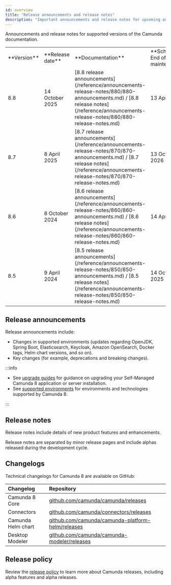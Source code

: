 ```yaml
---
id: overview
title: "Release announcements and release notes"
description: "Important announcements and release notes for upcoming and past Camunda 8 releases that customers should be aware of."
---
```


Announcements and release notes for supported versions of the Camunda documentation.

<table className="table-callout" width="100%">
<tr>
<td>**Version**</td>
<td>**Release date**</td>
<td>**Documentation**</td>
<td>**Scheduled End of maintenance**</td>
</tr>
<tr>
<td>8.8</td>
<td>14 October 2025</td>
<td>[8.8 release announcements](/reference/announcements-release-notes/880/880-announcements.md) / [8.8 release notes](/reference/announcements-release-notes/880/880-release-notes.md)</td>
<td>13 April 2027</td>
</tr>
<tr>
<td>8.7</td>
<td>8 April 2025</td>
<td>[8.7 release announcements](/reference/announcements-release-notes/870/870-announcements.md) / [8.7 release notes](/reference/announcements-release-notes/870/870-release-notes.md)</td>
<td>13 October 2026</td>
</tr>
<tr>
<td>8.6</td>
<td>8 October 2024</td>
<td>[8.6 release announcements](/reference/announcements-release-notes/860/860-announcements.md) / [8.6 release notes](/reference/announcements-release-notes/860/860-release-notes.md)</td>
<td>14 April 2026</td>
</tr>
<tr>
<td>8.5</td>
<td>9 April 2024</td>
<td>[8.5 release announcements](/reference/announcements-release-notes/850/850-announcements.md) / [8.5 release notes](/reference/announcements-release-notes/850/850-release-notes.md)</td>
<td>14 October 2025</td>
</tr>
</table>

## Release announcements

Release announcements include:

- Changes in supported environments (updates regarding OpenJDK, Spring Boot, Elasticsearch, Keycloak, Amazon OpenSearch, Docker tags, Helm chart versions, and so on).
- Key changes (for example, deprecations and breaking changes).

:::info

- See [upgrade guides](/self-managed/components/components-upgrade/introduction.md) for guidance on upgrading your Self-Managed Camunda 8 application or server installation.
- See [supported environments](/reference/supported-environments.md) for environments and technologies supported by Camunda 8.

:::

## Release notes

Release notes include details of new product features and enhancements.

Release notes are separated by minor release pages and include alphas released during the development cycle.

## Changelogs

Technical changelogs for Camunda 8 are available on GitHub:

| Changelog          | Repository                                                                                                     |
| :----------------- | :------------------------------------------------------------------------------------------------------------- |
| Camunda 8 Core     | [github.com/camunda/camunda/releases](https://github.com/camunda/camunda/releases)                             |
| Connectors         | [github.com/camunda/connectors/releases](https://github.com/camunda/connectors/releases)                       |
| Camunda Helm chart | [github.com/camunda/camunda-platform-helm/releases](https://github.com/camunda/camunda-platform-helm/releases) |
| Desktop Modeler    | [github.com/camunda/camunda-modeler/releases](https://github.com/camunda/camunda-modeler/releases)             |

## Release policy

Review the [release policy](/reference/announcements-release-notes/release-policy.md) to learn more about Camunda releases, including alpha features and alpha releases.
